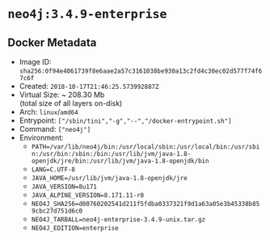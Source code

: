 # `neo4j:3.4.9-enterprise`

## Docker Metadata

- Image ID: `sha256:0f94e4061739f8e6aae2a57c3161038be930a13c2fd4c30ec02d577f74f67c6f`
- Created: `2018-10-17T21:46:25.573992887Z`
- Virtual Size: ~ 208.30 Mb  
  (total size of all layers on-disk)
- Arch: `linux`/`amd64`
- Entrypoint: `["/sbin/tini","-g","--","/docker-entrypoint.sh"]`
- Command: `["neo4j"]`
- Environment:
  - `PATH=/var/lib/neo4j/bin:/usr/local/sbin:/usr/local/bin:/usr/sbin:/usr/bin:/sbin:/bin:/usr/lib/jvm/java-1.8-openjdk/jre/bin:/usr/lib/jvm/java-1.8-openjdk/bin`
  - `LANG=C.UTF-8`
  - `JAVA_HOME=/usr/lib/jvm/java-1.8-openjdk/jre`
  - `JAVA_VERSION=8u171`
  - `JAVA_ALPINE_VERSION=8.171.11-r0`
  - `NEO4J_SHA256=d00760202541d211f5fdba0337321f9d1a63a05e3b45338b859cbc27d751d6c0`
  - `NEO4J_TARBALL=neo4j-enterprise-3.4.9-unix.tar.gz`
  - `NEO4J_EDITION=enterprise`
